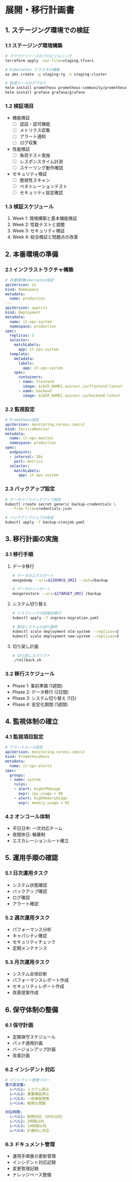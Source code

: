 # 展開・移行計画書

## 1. ステージング環境での検証

### 1.1 ステージング環境構築
```bash
# クラウドリソースのプロビジョニング
terraform apply -var-file=staging.tfvars

# Kubernetes クラスタの構築
az aks create -g staging-rg -n staging-cluster

# 監視ツールのデプロイ
helm install prometheus prometheus-community/prometheus
helm install grafana grafana/grafana
```

### 1.2 検証項目
- 機能検証
  - [ ] 認証・認可機能
  - [ ] メトリクス収集
  - [ ] アラート通知
  - [ ] ログ収集

- 性能検証
  - [ ] 負荷テスト実施
  - [ ] レスポンスタイム計測
  - [ ] スケーリング動作確認

- セキュリティ検証
  - [ ] 脆弱性スキャン
  - [ ] ペネトレーションテスト
  - [ ] セキュリティ設定確認

### 1.3 検証スケジュール
1. Week 1: 環境構築と基本機能検証
2. Week 2: 性能テストと調整
3. Week 3: セキュリティ検証
4. Week 4: 総合検証と問題点の改善

## 2. 本番環境の準備

### 2.1 インフラストラクチャ構築
```yaml
# 本番環境Kubernetes設定
apiVersion: v1
kind: Namespace
metadata:
  name: production
---
apiVersion: apps/v1
kind: Deployment
metadata:
  name: it-ops-system
  namespace: production
spec:
  replicas: 3
  selector:
    matchLabels:
      app: it-ops-system
  template:
    metadata:
      labels:
        app: it-ops-system
    spec:
      containers:
      - name: frontend
        image: ${ACR_NAME}.azurecr.io/frontend:latest
      - name: backend
        image: ${ACR_NAME}.azurecr.io/backend:latest
```

### 2.2 監視設定
```yaml
# Prometheus設定
apiVersion: monitoring.coreos.com/v1
kind: ServiceMonitor
metadata:
  name: it-ops-monitor
  namespace: production
spec:
  endpoints:
  - interval: 30s
    port: metrics
  selector:
    matchLabels:
      app: it-ops-system
```

### 2.3 バックアップ設定
```bash
# データベースバックアップ設定
kubectl create secret generic backup-credentials \
  --from-file=credentials.json

# バックアップジョブの設定
kubectl apply -f backup-cronjob.yaml
```

## 3. 移行計画の実施

### 3.1 移行手順
1. データ移行
   ```bash
   # データのエクスポート
   mongodump --uri=${SOURCE_URI} --out=/backup

   # データのインポート
   mongorestore --uri=${TARGET_URI} /backup
   ```

2. システム切り替え
   ```bash
   # トラフィックの段階的移行
   kubectl apply -f ingress-migration.yaml

   # 新旧システムの並行運用
   kubectl scale deployment old-system --replicas=2
   kubectl scale deployment new-system --replicas=3
   ```

3. 切り戻し計画
   ```bash
   # 切り戻しスクリプト
   ./rollback.sh
   ```

### 3.2 移行スケジュール
- Phase 1: 事前準備 (1週間)
- Phase 2: データ移行 (2日間)
- Phase 3: システム切り替え (1日)
- Phase 4: 安定化期間 (1週間)

## 4. 監視体制の確立

### 4.1 監視項目設定
```yaml
# アラートルール設定
apiVersion: monitoring.coreos.com/v1
kind: PrometheusRule
metadata:
  name: it-ops-alerts
spec:
  groups:
  - name: system
    rules:
    - alert: HighCPUUsage
      expr: cpu_usage > 80
    - alert: HighMemoryUsage
      expr: memory_usage > 85
```

### 4.2 オンコール体制
- 平日日中: 一次対応チーム
- 夜間休日: 輪番制
- エスカレーションルート確立

## 5. 運用手順の確認

### 5.1 日次運用タスク
- システム状態確認
- バックアップ確認
- ログ確認
- アラート確認

### 5.2 週次運用タスク
- パフォーマンス分析
- キャパシティ確認
- セキュリティチェック
- 定期メンテナンス

### 5.3 月次運用タスク
- システム全体診断
- パフォーマンスレポート作成
- セキュリティレポート作成
- 改善提案作成

## 6. 保守体制の整備

### 6.1 保守計画
- 定期保守スケジュール
- パッチ適用計画
- バージョンアップ計画
- 改善計画

### 6.2 インシデント対応
```yaml
# インシデント管理フロー
重大度定義:
  レベル1: システム停止
  レベル2: 重要機能停止
  レベル3: 一部機能障害
  レベル4: 軽微な問題

対応時間:
  レベル1: 即時対応（30分以内）
  レベル2: 2時間以内
  レベル3: 24時間以内
  レベル4: 計画的に対応
```

### 6.3 ドキュメント管理
- 運用手順書の更新管理
- インシデント対応記録
- 変更管理記録
- ナレッジベース整備